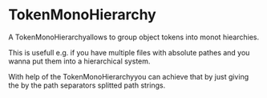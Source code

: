 # TokenMonoHierarchy #

A TokenMonoHierarchyallows to group object tokens into monot hiearchies.

This is usefull e.g. if you have multiple files with absolute pathes and you wanna put them into a hierarchical system.

With help of the TokenMonoHierarchyyou can achieve that by just giving the by the path separators splitted path strings.